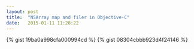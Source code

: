```yaml
---
layout: post
title:  "NSArray map and filer in Objective-C"
date:   2015-01-11 11:28:22
---
```


{% gist 19ba0a998cfa000994cd %}
{% gist 08304cbbb923d4f24146 %}